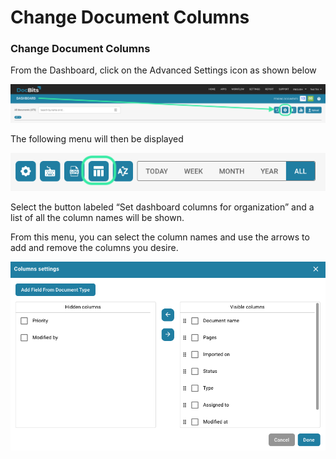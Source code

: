 # Change Document Columns

### Change Document Columns <a href="#id-28lb0qcgx18" id="id-28lb0qcgx18"></a>

From the Dashboard, click on the Advanced Settings icon as shown below

![](<../../../.gitbook/assets/6 (13).png>)

The following menu will then be displayed

![](<../../../.gitbook/assets/7 (13).png>)

Select the button labeled “Set dashboard columns for organization” and a list of all the column names will be shown.

From this menu, you can select the column names and use the arrows to add and remove the columns you desire.

![](<../../../.gitbook/assets/8 (13).png>)
